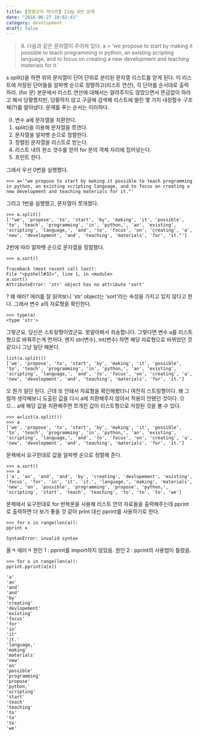 ```yaml
---
title: [열혈강의 파이썬] 110p 8번 문제
date: "2016-06-27 10:02:41"
category: development
draft: false
---
```


<blockquote>
8. 다음과 같은 문자열이 주어져 있다.
a = 'we propose to start by making it possible to teach programming in python, an existing scripting language, and to focus on creating a new development and teaching materials for it.'
</blockquote>

s.split()을 하면 위의 문자열이 단어 단위로 분리된 문자열 리스트를 얻게 된다. 이 리스트에 저장된 단어들을 알파벳 순으로 정렬하고(리스트 연산), 각 단어를 순서대로 출력하라. (for 문)
본문에서 리스트 연산에 대해서는 알려주지도 않았으면서 뜬금없이 하라고 해서 당황했지만, 당황하지 않고 구글에 검색해 리스트에 딸린 몇 가지 내장함수 구조체(?)를 알아냈다. 문제를 푸는 순서는 이러하다.

0. 변수 a에 문자열을 치환한다.
1. split()을 이용해 문자열을 쪼갠다.
1. 문자열을 알파벳 순으로 정렬한다.
1. 정렬된 문자열을 리스트로 받는다.
1. 리스트 내의 원소 갯수를 얻어 for 문의 객체 자리에 집어넣는다.
1. 프린트 한다.

그래서 우선 0번을 실행했다.

```shell
>>> a='"we propose to start by making it possible to teach programming in python, an existing scripting language, and to focus on creating a new development and teaching materials for it."'
```

그리고 1번을 실행했고, 문자열이 쪼개졌다.

```shell
>>> a.split()
['"we', 'propose', 'to', 'start', 'by', 'making', 'it', 'possible', 'to', 'teach', 'programming', 'in', 'python,', 'an', 'existing', 'scripting', 'language,', 'and', 'to', 'focus', 'on', 'creating', 'a', 'new', 'development', 'and', 'teaching', 'materials', 'for', 'it."']
```

2번에 따라 알파벳 순으로 문자열을 정렬했다.

```shell
>>> a.sort()

Traceback (most recent call last):
File "<pyshell#32>", line 1, in <module>
a.sort()
AttributeError: 'str' object has no attribute 'sort'
```

? 왜 에러? 에러를 잘 읽어보니 'str' object는 'sort'라는 속성을 가지고 있지 않다고 한다. 그래서 변수 a의 자료형을 확인한다.

```shell
>>> type(a)
<type 'str'>
```

그렇군요. 당신은 스트링형이였군요. 못알아봐서 죄송합니다. 그렇다면 변수 a를 리스트형으로 바꿔주는게 먼저다. 왠지 str(변수), int(변수) 하면 해당 자료형으로 바뀌었던 것 같으니 그냥 일단 해본다.

```shell
list(a.split())
['we', 'propose', 'to', 'start', 'by', 'making', 'it', 'possible', 'to', 'teach', 'programming', 'in', 'python,', 'an', 'existing', 'scripting', 'language,', 'and', 'to', 'focus', 'on', 'creating', 'a', 'new', 'development', 'and', 'teaching', 'materials', 'for', 'it.']
```

오 뭔가 일단 된다. 근데 또 안돼서 자료형을 확인해봤더니 여전히 스트링형이다. 왜 그럴까 생각해보니 도출된 값을 다시 a에 치환해주지 않아서 적용이 안됐던 것이다. 으으... a에 해당 값을 치환해주면 쪼개진 값이 리스트형으로 저장된 것을 볼 수 있다.

```shell
>>> a=list(a.split())
>>> a
['we', 'propose', 'to', 'start', 'by', 'making', 'it', 'possible', 'to', 'teach', 'programming', 'in', 'python,', 'an', 'existing', 'scripting', 'language,', 'and', 'to', 'focus', 'on', 'creating', 'a', 'new', 'development', 'and', 'teaching', 'materials', 'for', 'it.']
```

문제에서 요구한대로 값을 알파벳 순으로 정렬해 준다.

```shell
>>> a.sort()
>>> a
['a', 'an', 'and', 'and', 'by', 'creating', 'devlopement', 'existing', 'focus', 'for', 'in', 'it', 'it.', 'language,', 'making', 'materials', 'new', 'on', 'possible', 'programming', 'propose', 'python,', 'scripting', 'start', 'teach', 'teaching', 'to', 'to', 'to', 'we']
```

문제에서 요구한대로 for 반복문을 사용해 리스트 안의 자료들을 출력해주는데 pprint로 출력하면 더 보기 좋을 것 같아 print 대신 pprint를 사용하기로 한다.

```shell
>>> for x in range(len(a)):
pprint x

SyntaxError: invalid syntax
```

올ㅋ 에러ㅋ
원인 1 : pprint를 import하지 않았음.
원인 2 : pprint의 사용법이 틀렸음.

```shell
>>> for x in range(len(a)):
pprint.pprint(a[x])

'a'
'an'
'and'
'and'
'by'
'creating'
'devlopement'
'existing'
'focus'
'for'
'in'
'it'
'it.'
'language,'
'making'
'materials'
'new'
'on'
'possible'
'programming'
'propose'
'python,'
'scripting'
'start'
'teach'
'teaching'
'to'
'to'
'to'
'we'
```
